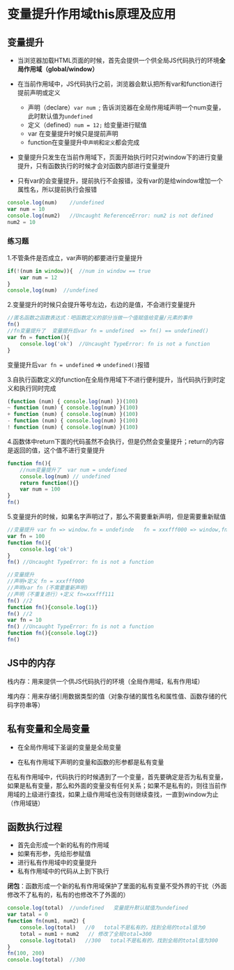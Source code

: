 # 变量提升作用域this原理及应用

## 变量提升
+ 当浏览器加载HTML页面的时候，首先会提供一个供全局JS代码执行的环境**全局作用域（global/window）**
+ 在当前作用域中，JS代码执行之前，浏览器会默认把所有var和function进行提前声明或定义

  - 声明（declare）`var num `;   告诉浏览器在全局作用域声明一个num变量，此时默认值为`undefined`
  - 定义（defined）`num = 12;` 给变量进行赋值
  - var 在变量提升时候只是提前声明
  - function在变量提升中`声明`和`定义`都会完成
+ 变量提升只发生在当前作用域下，页面开始执行时只对window下的进行变量提升，只有函数执行的时候才会对函数内部进行变量提升
+ 只有var的会变量提升，提前执行不会报错，没有var的是给window增加一个属性名，所以提前执行会报错

```js
console.log(num)    //undefined
var num = 10
console.log(num2)   //Uncaught ReferenceError: num2 is not defined
num2 = 10
```

### 练习题

1.不管条件是否成立，var声明的都要进行变量提升

```js
if(!(num in window)){  //num in window == true
    var num = 12  
}
console,log(num)  //undefined
```

2.变量提升的时候只会提升等号左边，右边的是值，不会进行变量提升

```js
//匿名函数之函数表达式：吧函数定义的部分当做一个值赋值给变量/元素的事件
fn()
//fn变量提升了  变量提升后var fn = undefined  => fn() == undefined()
var fn = function(){
    console.log('ok')  //Uncaught TypeError: fn is not a function
}
```

变量提升后`var fn = undefined`  => `undefined()`报错

3.自执行函数定义的function在全局作用域下不进行便利提升，当代码执行到时定义和执行同时完成

```js
(function (num) { console.log(num) })(100)
~ function (num) { console.log(num) }(100)
+ function (num) { console.log(num) }(100)
- function (num) { console.log(num) }(100)
! function (num) { console.log(num) }(100)
```

4.函数体中return下面的代码虽然不会执行，但是仍然会变量提升；return的内容是返回的值，这个值不进行变量提升

```js
function fn(){
    //num变量提升了  var num = undefined
    console.log(num) // undefined
    return function(){}
    var num = 100
}
fn()
```

5.变量提升的时候，如果名字声明过了，那么不需要重新声明，但是需要重新赋值

```js
//变量提升 var fn => window.fn = undefinde   fn = xxxfff000 => window,fn = xxxfffooo
var fn = 100
function fn(){
    console.log('ok')
}
fn() //Uncaught TypeError: fn is not a function
```

```js
//变量提升
//声明+定义 fn = xxxfff000
//声明var fn (不需要重新声明)
//声明（不重复进行）+定义 fn=xxxfff111
fn() //2
function fn(){console.log(1)}
fn() //2
var fn = 10
fn() //Uncaught TypeError: fn is not a function
function fn(){console.log(2)}
fn()
```

## JS中的内存

栈内存：用来提供一个供JS代码执行的环境（全局作用域，私有作用域）

堆内存：用来存储引用数据类型的值（对象存储的属性名和属性值、函数存储的代码字符串等）

## 私有变量和全局变量

+ 在全局作用域下圣诞的变量是全局变量

+ 在私有作用域下声明的变量和函数的形参都是私有变量

在私有作用域中，代码执行的时候遇到了一个变量，首先要确定是否为私有变量，如果是私有变量，那么和外面的变量没有任何关系；如果不是私有的，则往当前作用域的上级进行查找，如果上级作用域也没有则继续查找，一直到window为止（作用域链）

## 函数执行过程

+ 首先会形成一个新的私有的作用域
+ 如果有形参，先给形参赋值
+ 进行私有作用域中的变量提升
+ 私有作用域中的代码从上到下执行

**闭包**：函数形成一个新的私有作用域保护了里面的私有变量不受外界的干扰（外面修改不了私有的，私有的也修改不了外面的）

```js
console.log(total)  //undefined   变量提升默认赋值为undefined
var tatal = 0
function fn(num1, num2) {
    console.log(total)   //0   total不是私有的，找到全局的total值为0
    total = num1 + num2   // 修改了全局total=300
    console.log(total)   //300   total不是私有的，找到全局的total值为300
}
fn(100, 200)
console.log(total)  //300
```

